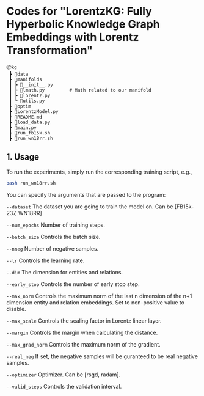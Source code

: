 # Codes for "LorentzKG: Fully Hyperbolic Knowledge Graph Embeddings with Lorentz Transformation"
```
📦kg
 ┣ 📂data
 ┣ 📂manifolds
 ┃ ┣ 📜__init__.py
 ┃ ┣ 📜lmath.py         # Math related to our manifold
 ┃ ┣ 📜lorentz.py       
 ┃ ┗ 📜utils.py
 ┣ 📂optim
 ┣ 📜LorentzModel.py    
 ┣ 📜README.md
 ┣ 📜load_data.py
 ┣ 📜main.py
 ┣ 📜run_fb15k.sh
 ┣ 📜run_wn18rr.sh
 ```

## 1. Usage
 To run the experiments, simply run the corresponding training script, e.g.,
 ```bash
bash run_wn18rr.sh
 ```

 You can specify the arguments that are passed to the program:

`--dataset`           The dataset you are going to train the model on. Can be [FB15k-237, WN18RR]      

`--num_epochs`    Number of training steps.

`--batch_size`        Controls the batch size.

`--nneg`              Number of negative samples.

`--lr`                Controls the learning rate.

`--dim`               The dimension for entities and relations.

`--early_stop`        Controls the number of early stop step.

`--max_norm`          Controls the maximum norm of the last n dimension of the n+1 dimension entity and relation embeddings. Set to non-positive value to disable.

`--max_scale`         Controls the scaling factor in Lorentz linear layer.

`--margin`            Controls the margin when calculating the distance.

`--max_grad_norm`     Controls the maximum norm of the gradient.

`--real_neg`          If set, the negative samples will be guranteed to be real negative samples.

`--optimizer`         Optimizer. Can be [rsgd, radam].

`--valid_steps`       Controls the validation interval.